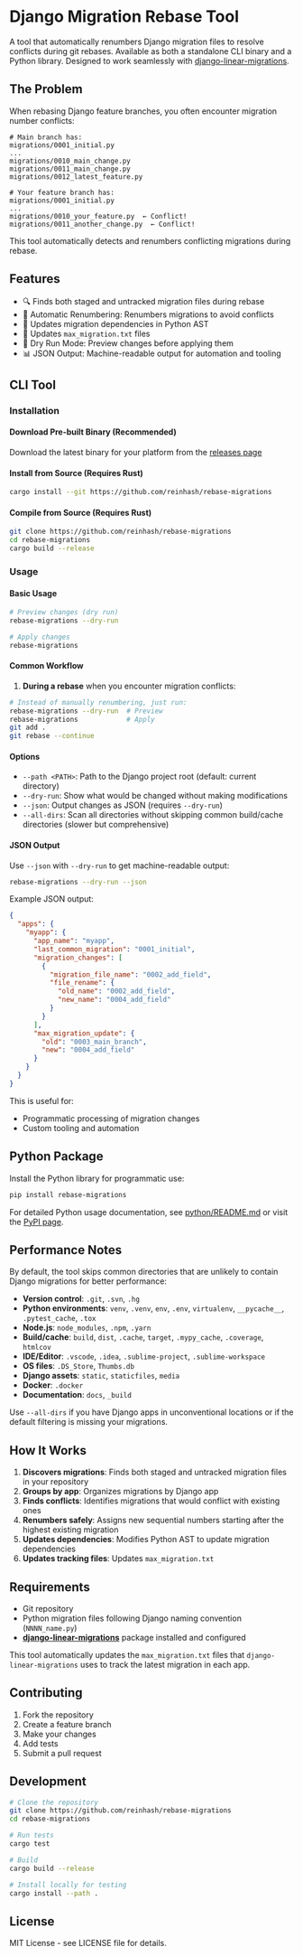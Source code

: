 # Django Migration Rebase Tool

A tool that automatically renumbers Django migration files to resolve conflicts during git rebases. Available as both a standalone CLI binary and a Python library. Designed to work seamlessly with [django-linear-migrations](https://github.com/adamchainz/django-linear-migrations).

## The Problem

When rebasing Django feature branches, you often encounter migration number conflicts:

```
# Main branch has:
migrations/0001_initial.py
...
migrations/0010_main_change.py
migrations/0011_main_change.py
migrations/0012_latest_feature.py

# Your feature branch has:
migrations/0001_initial.py  
...
migrations/0010_your_feature.py  ← Conflict!
migrations/0011_another_change.py  ← Conflict!
```

This tool automatically detects and renumbers conflicting migrations during rebase.

## Features

- 🔍 Finds both staged and untracked migration files during rebase
- 🔄 Automatic Renumbering: Renumbers migrations to avoid conflicts
- 🔗 Updates migration dependencies in Python AST
- 📄 Updates `max_migration.txt` files
- 🧪 Dry Run Mode: Preview changes before applying them
- 📊 JSON Output: Machine-readable output for automation and tooling

## CLI Tool

### Installation

#### Download Pre-built Binary (Recommended)

Download the latest binary for your platform from the [releases page](https://github.com/reinhash/rebase-migrations/releases)

#### Install from Source (Requires Rust)

```bash
cargo install --git https://github.com/reinhash/rebase-migrations
```

#### Compile from Source (Requires Rust)

```bash
git clone https://github.com/reinhash/rebase-migrations
cd rebase-migrations
cargo build --release
```

### Usage

#### Basic Usage

```bash
# Preview changes (dry run)
rebase-migrations --dry-run

# Apply changes
rebase-migrations
```

#### Common Workflow

1. **During a rebase** when you encounter migration conflicts:
```bash
# Instead of manually renumbering, just run:
rebase-migrations --dry-run  # Preview
rebase-migrations            # Apply
git add .
git rebase --continue
```

#### Options

- `--path <PATH>`: Path to the Django project root (default: current directory)
- `--dry-run`: Show what would be changed without making modifications
- `--json`: Output changes as JSON (requires `--dry-run`)
- `--all-dirs`: Scan all directories without skipping common build/cache directories (slower but comprehensive)

#### JSON Output

Use `--json` with `--dry-run` to get machine-readable output:

```bash
rebase-migrations --dry-run --json
```

Example JSON output:
```json
{
  "apps": {
    "myapp": {
      "app_name": "myapp",
      "last_common_migration": "0001_initial",
      "migration_changes": [
        {
          "migration_file_name": "0002_add_field",
          "file_rename": {
            "old_name": "0002_add_field",
            "new_name": "0004_add_field"
          }
        }
      ],
      "max_migration_update": {
        "old": "0003_main_branch",
        "new": "0004_add_field"
      }
    }
  }
}
```

This is useful for:
- Programmatic processing of migration changes
- Custom tooling and automation

## Python Package

Install the Python library for programmatic use:

```bash
pip install rebase-migrations
```

For detailed Python usage documentation, see [python/README.md](python/README.md) or visit the [PyPI page](https://pypi.org/project/rebase-migrations/).

## Performance Notes

By default, the tool skips common directories that are unlikely to contain Django migrations for better performance:

- **Version control**: `.git`, `.svn`, `.hg`
- **Python environments**: `venv`, `.venv`, `env`, `.env`, `virtualenv`, `__pycache__`, `.pytest_cache`, `.tox`
- **Node.js**: `node_modules`, `.npm`, `.yarn`
- **Build/cache**: `build`, `dist`, `.cache`, `target`, `.mypy_cache`, `.coverage`, `htmlcov`
- **IDE/Editor**: `.vscode`, `.idea`, `.sublime-project`, `.sublime-workspace`
- **OS files**: `.DS_Store`, `Thumbs.db`
- **Django assets**: `static`, `staticfiles`, `media`
- **Docker**: `.docker`
- **Documentation**: `docs`, `_build`

Use `--all-dirs` if you have Django apps in unconventional locations or if the default filtering is missing your migrations.

## How It Works

1. **Discovers migrations**: Finds both staged and untracked migration files in your repository
2. **Groups by app**: Organizes migrations by Django app 
3. **Finds conflicts**: Identifies migrations that would conflict with existing ones
4. **Renumbers safely**: Assigns new sequential numbers starting after the highest existing migration
5. **Updates dependencies**: Modifies Python AST to update migration dependencies
6. **Updates tracking files**: Updates `max_migration.txt`


## Requirements

- Git repository
- Python migration files following Django naming convention (`NNNN_name.py`)
- **[django-linear-migrations](https://github.com/adamchainz/django-linear-migrations)** package installed and configured

This tool automatically updates the `max_migration.txt` files that `django-linear-migrations` uses to track the latest migration in each app.

## Contributing

1. Fork the repository
2. Create a feature branch
3. Make your changes
4. Add tests
5. Submit a pull request

## Development

```bash
# Clone the repository
git clone https://github.com/reinhash/rebase-migrations
cd rebase-migrations

# Run tests
cargo test

# Build
cargo build --release

# Install locally for testing
cargo install --path .
```

## License

MIT License - see LICENSE file for details.
